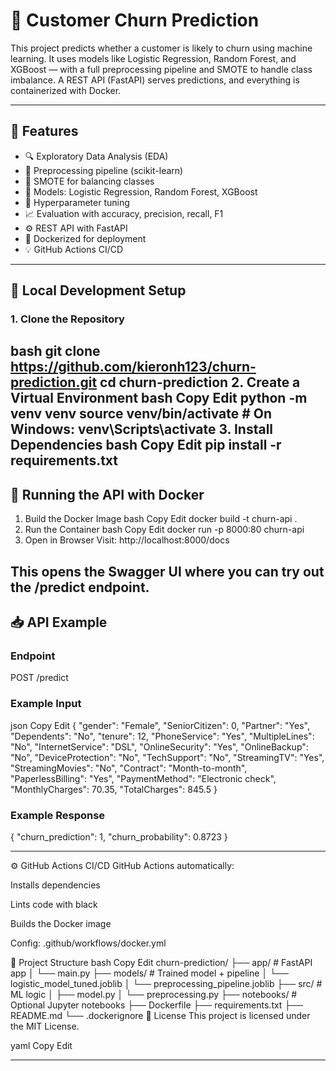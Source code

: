 # 🧠 Customer Churn Prediction

This project predicts whether a customer is likely to churn using machine learning. It uses models like Logistic Regression, Random Forest, and XGBoost — with a full preprocessing pipeline and SMOTE to handle class imbalance. A REST API (FastAPI) serves predictions, and everything is containerized with Docker.

---


## 🚀 Features

- 🔍 Exploratory Data Analysis (EDA)
- 🧹 Preprocessing pipeline (scikit-learn)
- 🔄 SMOTE for balancing classes
- 🧠 Models: Logistic Regression, Random Forest, XGBoost
- 🧪 Hyperparameter tuning
- 📈 Evaluation with accuracy, precision, recall, F1
- ⚙️ REST API with FastAPI
- 🐳 Dockerized for deployment
- 💡 GitHub Actions CI/CD

---

## 🧪 Local Development Setup

### 1. Clone the Repository

bash
git clone https://github.com/kieronh123/churn-prediction.git
cd churn-prediction
2. Create a Virtual Environment
bash
Copy
Edit
python -m venv venv
source venv/bin/activate      # On Windows: venv\Scripts\activate
3. Install Dependencies
bash
Copy
Edit
pip install -r requirements.txt
---


## 🐳 Running the API with Docker
1. Build the Docker Image
bash
Copy
Edit
docker build -t churn-api .
2. Run the Container
bash
Copy
Edit
docker run -p 8000:80 churn-api
3. Open in Browser
Visit: http://localhost:8000/docs

This opens the Swagger UI where you can try out the /predict endpoint.
---

## 📥 API Example
### Endpoint
POST /predict

### Example Input
json
Copy
Edit
{
  "gender": "Female",
  "SeniorCitizen": 0,
  "Partner": "Yes",
  "Dependents": "No",
  "tenure": 12,
  "PhoneService": "Yes",
  "MultipleLines": "No",
  "InternetService": "DSL",
  "OnlineSecurity": "Yes",
  "OnlineBackup": "No",
  "DeviceProtection": "No",
  "TechSupport": "No",
  "StreamingTV": "Yes",
  "StreamingMovies": "No",
  "Contract": "Month-to-month",
  "PaperlessBilling": "Yes",
  "PaymentMethod": "Electronic check",
  "MonthlyCharges": 70.35,
  "TotalCharges": 845.5
}
### Example Response

{
  "churn_prediction": 1,
  "churn_probability": 0.8723
}

---



⚙️ GitHub Actions CI/CD
GitHub Actions automatically:

Installs dependencies

Lints code with black

Builds the Docker image

Config: .github/workflows/docker.yml

📂 Project Structure
bash
Copy
Edit
churn-prediction/
├── app/                        # FastAPI app
│   └── main.py
├── models/                     # Trained model + pipeline
│   └── logistic_model_tuned.joblib
│   └── preprocessing_pipeline.joblib
├── src/                        # ML logic
│   ├── model.py
│   └── preprocessing.py
├── notebooks/                  # Optional Jupyter notebooks
├── Dockerfile
├── requirements.txt
├── README.md
└── .dockerignore
📄 License
This project is licensed under the MIT License.

yaml
Copy
Edit

---

